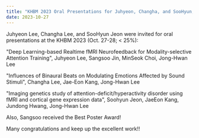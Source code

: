 ```yaml
---
title: "KHBM 2023 Oral Presentations for Juhyeon, Changha, and SooHyun, and Best Poster Award for Sangsoo"
date: 2023-10-27 
---
```


Juhyeon Lee, Changha Lee, and SooHyun Jeon were invited for oral presentations at the KHBM 2023 (Oct. 27-28; < 25%): <be>

"Deep Learning-based Realtime fMRI Neurofeedback for Modality-selective Attention Training", Juhyeon Lee, Sangsoo Jin, MinSeok Choi, Jong-Hwan Lee

"Influences of Binaural Beats on Modulating Emotions Affected by Sound Stimuli", Changha Lee, Jae-Eon Kang, Jong-Hwan Lee

"Imaging genetics study of attention-deficit/hyperactivity disorder using fMRI and cortical gene expression data", Soohyun Jeon, JaeEon Kang, Jundong Hwang, Jong-Hwan Lee

<!--
![Image](//bspl.korea.ac.kr/Board/Gallery/2022/Jundong_Hwang_22nov11.jpeg)
-->

Also, Sangsoo received the Best Poster Award!

<!--
![Image](//bspl.korea.ac.kr/Board/Lab_News/2022/2022_Hwang_KHBM_Oral_Talk_Award.jpg)
-->

Many congratulations and keep up the excellent work!!
